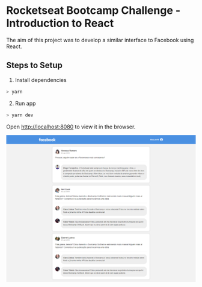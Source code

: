 # Rocketseat Bootcamp Challenge - Introduction to React

The aim of this project was to develop a similar interface to Facebook using React.

## Steps to Setup

1. Install dependencies

```bash
> yarn
```

2. Run app

```bash
> yarn dev
```

Open <http://localhost:8080> to view it in the browser.

![App Screenshot](screenshot.png)
